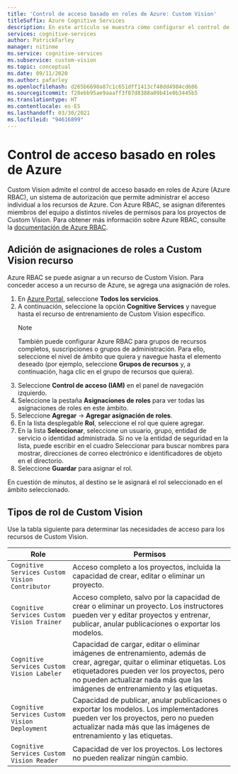 ```yaml
---
title: 'Control de acceso basado en roles de Azure: Custom Vision'
titleSuffix: Azure Cognitive Services
description: En este artículo se muestra cómo configurar el control de acceso basado en roles de Azure para sus proyectos de Custom Vision.
services: cognitive-services
author: PatrickFarley
manager: nitinme
ms.service: cognitive-services
ms.subservice: custom-vision
ms.topic: conceptual
ms.date: 09/11/2020
ms.author: pafarley
ms.openlocfilehash: d265b6698a87c1c651dff1413cf48dd4984cd606
ms.sourcegitcommit: f28ebb95ae9aaaff3f87d8388a09b41e0b3445b5
ms.translationtype: HT
ms.contentlocale: es-ES
ms.lasthandoff: 03/30/2021
ms.locfileid: "94616899"
---
```

# <a name="azure-role-based-access-control"></a>Control de acceso basado en roles de Azure

Custom Vision admite el control de acceso basado en roles de Azure (Azure RBAC), un sistema de autorización que permite administrar el acceso individual a los recursos de Azure. Con Azure RBAC, se asignan diferentes miembros del equipo a distintos niveles de permisos para los proyectos de Custom Vision. Para obtener más información sobre Azure RBAC, consulte la [documentación de Azure RBAC](../../role-based-access-control/index.yml).

## <a name="add-role-assignment-to-custom-vision-resource"></a>Adición de asignaciones de roles a Custom Vision recurso

Azure RBAC se puede asignar a un recurso de Custom Vision. Para conceder acceso a un recurso de Azure, se agrega una asignación de roles.
1. En [Azure Portal](https://ms.portal.azure.com/), seleccione **Todos los servicios**. 
1. A continuación, seleccione la opción **Cognitive Services** y navegue hasta el recurso de entrenamiento de Custom Vision específico.
   > [!NOTE]
   > También puede configurar Azure RBAC para grupos de recursos completos, suscripciones o grupos de administración. Para ello, seleccione el nivel de ámbito que quiera y navegue hasta el elemento deseado (por ejemplo, seleccione **Grupos de recursos** y, a continuación, haga clic en el grupo de recursos que quiera).
1. Seleccione **Control de acceso (IAM)** en el panel de navegación izquierdo.
1. Seleccione la pestaña **Asignaciones de roles** para ver todas las asignaciones de roles en este ámbito.
1. Seleccione **Agregar** -> **Agregar asignación de roles**.
1. En la lista desplegable **Rol**, seleccione el rol que quiere agregar.
1. En la lista **Seleccionar**, seleccione un usuario, grupo, entidad de servicio o identidad administrada. Si no ve la entidad de seguridad en la lista, puede escribir en el cuadro Seleccionar para buscar nombres para mostrar, direcciones de correo electrónico e identificadores de objeto en el directorio.
1. Seleccione **Guardar** para asignar el rol.

En cuestión de minutos, al destino se le asignará el rol seleccionado en el ámbito seleccionado.

## <a name="custom-vision-role-types"></a>Tipos de rol de Custom Vision

Use la tabla siguiente para determinar las necesidades de acceso para los recursos de Custom Vision.

|Role  |Permisos  |
|---------|---------|
|`Cognitive Services Custom Vision Contributor`     | Acceso completo a los proyectos, incluida la capacidad de crear, editar o eliminar un proyecto.        |
|`Cognitive Services Custom Vision Trainer`     | Acceso completo, salvo por la capacidad de crear o eliminar un proyecto. Los instructores pueden ver y editar proyectos y entrenar, publicar, anular publicaciones o exportar los modelos.        |
|`Cognitive Services Custom Vision Labeler`     | Capacidad de cargar, editar o eliminar imágenes de entrenamiento, además de crear, agregar, quitar o eliminar etiquetas. Los etiquetadores pueden ver los proyectos, pero no pueden actualizar nada más que las imágenes de entrenamiento y las etiquetas.         |
|`Cognitive Services Custom Vision Deployment`     | Capacidad de publicar, anular publicaciones o exportar los modelos. Los implementadores pueden ver los proyectos, pero no pueden actualizar nada más que las imágenes de entrenamiento y las etiquetas.        |
|`Cognitive Services Custom Vision Reader`     | Capacidad de ver los proyectos. Los lectores no pueden realizar ningún cambio.        |